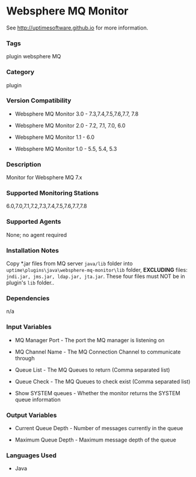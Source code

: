 # Websphere MQ Monitor

See http://uptimesoftware.github.io for more information.

### Tags 
 plugin   websphere   MQ  

### Category

plugin

### Version Compatibility


* Websphere MQ Monitor 3.0 - 7.3,7.4,7.5,7.6,7.7, 7.8
  
* Websphere MQ Monitor 2.0 - 7.2, 7.1, 7.0, 6.0
  

  
* Websphere MQ Monitor 1.1 - 6.0
  

  
* Websphere MQ Monitor 1.0 - 5.5, 5.4, 5.3
  


### Description
Monitor for Websphere MQ 7.x


### Supported Monitoring Stations

6.0,7.0,7.1,7.2,7.3,7.4,7.5,7.6,7.7,7.8

### Supported Agents
None; no agent required

### Installation Notes
Copy *.jar files from MQ server `java/lib` folder into `uptime\plugins\java\websphere-mq-monitor\lib` folder,
**EXCLUDING** files: `jndi.jar, jms.jar, ldap.jar, jta.jar`. These four files must NOT be in plugin's `lib` folder.. 

### Dependencies
<p>n/a</p>


### Input Variables

* MQ Manager Port - The port the MQ manager is listening on

* MQ Channel Name - The MQ Connection Channel to communicate through

* Queue List - The MQ Queues to return (Comma separated list)

* Queue Check - The MQ Queues to check exist (Comma separated list)

* Show SYSTEM queues - Whether the monitor returns the SYSTEM queue information


### Output Variables


* Current Queue Depth - Number of messages currently in the queue

* Maximum Queue Depth - Maximum message depth of the queue


### Languages Used

* Java

